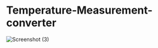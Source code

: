 # Temperature-Measurement-converter
![Screenshot (3)](https://user-images.githubusercontent.com/109782452/230028403-a4c84500-20d1-4b84-90a4-d8bf1ca11e6b.png)

